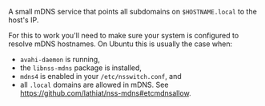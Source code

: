 
A small mDNS service that points all subdomains on `$HOSTNAME.local` to the host's IP.

For this to work you'll need to make sure your system is configured to resolve mDNS hostnames. On Ubuntu this is usually the case when:
- `avahi-daemon` is running,
- the `libnss-mdns` package is installed,
- `mdns4` is enabled in your `/etc/nsswitch.conf`, and
- all `.local` domains are allowed in mDNS. See https://github.com/lathiat/nss-mdns#etcmdnsallow.

